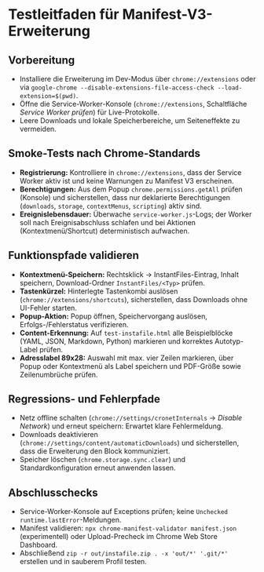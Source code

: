 # Testleitfaden für Manifest-V3-Erweiterung

## Vorbereitung
- Installiere die Erweiterung im Dev-Modus über `chrome://extensions` oder via `google-chrome --disable-extensions-file-access-check --load-extension=$(pwd)`.
- Öffne die Service-Worker-Konsole (`chrome://extensions`, Schaltfläche *Service Worker prüfen*) für Live-Protokolle.
- Leere Downloads und lokale Speicherbereiche, um Seiteneffekte zu vermeiden.

## Smoke-Tests nach Chrome-Standards
- **Registrierung:** Kontrolliere in `chrome://extensions`, dass der Service Worker aktiv ist und keine Warnungen zu Manifest V3 erscheinen.
- **Berechtigungen:** Aus dem Popup `chrome.permissions.getAll` prüfen (Konsole) und sicherstellen, dass nur deklarierte Berechtigungen (`downloads`, `storage`, `contextMenus`, `scripting`) aktiv sind.
- **Ereignislebensdauer:** Überwache `service-worker.js`-Logs; der Worker soll nach Ereignisabschluss schlafen und bei Aktionen (Kontextmenü/Shortcut) deterministisch aufwachen.

## Funktionspfade validieren
- **Kontextmenü-Speichern:** Rechtsklick → InstantFiles-Eintrag, Inhalt speichern, Download-Ordner `InstantFiles/<Typ>` prüfen.
- **Tastenkürzel:** Hinterlegte Tastenkombi auslösen (`chrome://extensions/shortcuts`), sicherstellen, dass Downloads ohne UI-Fehler starten.
- **Popup-Aktion:** Popup öffnen, Speichervorgang auslösen, Erfolgs-/Fehlerstatus verifizieren.
- **Content-Erkennung:** Auf `test-instafile.html` alle Beispielblöcke (YAML, JSON, Markdown, Python) markieren und korrektes Autotyp-Label prüfen.
- **Adresslabel 89x28:** Auswahl mit max. vier Zeilen markieren, über Popup oder Kontextmenü als Label speichern und PDF-Größe sowie Zeilenumbrüche prüfen.

## Regressions- und Fehlerpfade
- Netz offline schalten (`chrome://settings/cronetInternals` → *Disable Network*) und erneut speichern: Erwartet klare Fehlermeldung.
- Downloads deaktivieren (`chrome://settings/content/automaticDownloads`) und sicherstellen, dass die Erweiterung den Block kommuniziert.
- Speicher löschen (`chrome.storage.sync.clear`) und Standardkonfiguration erneut anwenden lassen.

## Abschlusschecks
- Service-Worker-Konsole auf Exceptions prüfen; keine `Unchecked runtime.lastError`-Meldungen.
- Manifest validieren: `npx chrome-manifest-validator manifest.json` (experimentell) oder Upload-Precheck im Chrome Web Store Dashboard.
- Abschließend `zip -r out/instafile.zip . -x 'out/*' '.git/*'` erstellen und in sauberem Profil testen.
